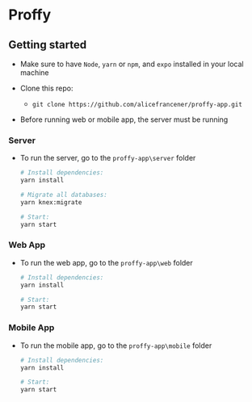 # Proffy

## Getting started

- Make sure to have `Node`, `yarn` or `npm`, and `expo` installed in your local machine 

- Clone this repo: 
  - ```git clone https://github.com/alicefrancener/proffy-app.git```

- Before running web or mobile app, the server must be running

### Server

- To run the server, go to the `proffy-app\server` folder

  ```bash
  # Install dependencies:
  yarn install
  
  # Migrate all databases:
  yarn knex:migrate

  # Start:
  yarn start
  ```

### Web App

- To run the web app, go to the `proffy-app\web` folder

  ```bash
  # Install dependencies:
  yarn install
  
  # Start:
  yarn start
  ```

### Mobile App

- To run the mobile app, go to the `proffy-app\mobile` folder

  ```bash
  # Install dependencies:
  yarn install
  
  # Start:
  yarn start
  ```